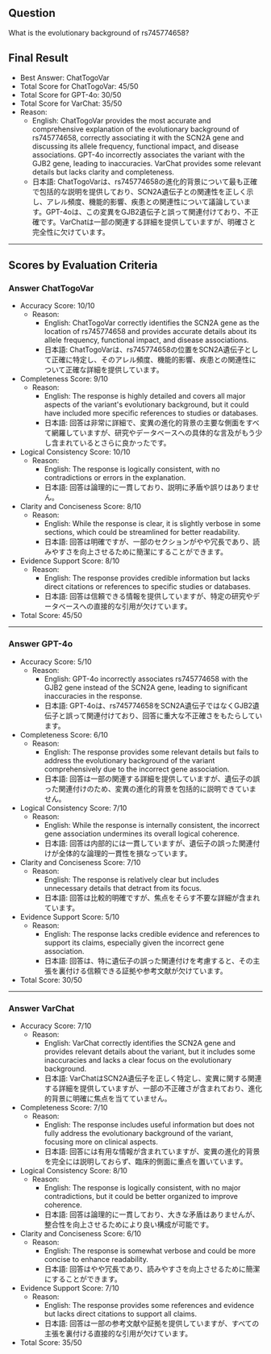 ## Question

What is the evolutionary background of rs745774658?

## Final Result

- Best Answer: ChatTogoVar
- Total Score for ChatTogoVar: 45/50
- Total Score for GPT-4o: 30/50
- Total Score for VarChat: 35/50
- Reason:
  - English: ChatTogoVar provides the most accurate and comprehensive explanation of the evolutionary background of rs745774658, correctly associating it with the SCN2A gene and discussing its allele frequency, functional impact, and disease associations. GPT-4o incorrectly associates the variant with the GJB2 gene, leading to inaccuracies. VarChat provides some relevant details but lacks clarity and completeness.
  - 日本語: ChatTogoVarは、rs745774658の進化的背景について最も正確で包括的な説明を提供しており、SCN2A遺伝子との関連性を正しく示し、アレル頻度、機能的影響、疾患との関連性について議論しています。GPT-4oは、この変異をGJB2遺伝子と誤って関連付けており、不正確です。VarChatは一部の関連する詳細を提供していますが、明確さと完全性に欠けています。

---

## Scores by Evaluation Criteria

### Answer ChatTogoVar
- Accuracy Score: 10/10
  - Reason: 
    - English: ChatTogoVar correctly identifies the SCN2A gene as the location of rs745774658 and provides accurate details about its allele frequency, functional impact, and disease associations.
    - 日本語: ChatTogoVarは、rs745774658の位置をSCN2A遺伝子として正確に特定し、そのアレル頻度、機能的影響、疾患との関連性について正確な詳細を提供しています。
- Completeness Score: 9/10
  - Reason: 
    - English: The response is highly detailed and covers all major aspects of the variant's evolutionary background, but it could have included more specific references to studies or databases.
    - 日本語: 回答は非常に詳細で、変異の進化的背景の主要な側面をすべて網羅していますが、研究やデータベースへの具体的な言及がもう少し含まれているとさらに良かったです。
- Logical Consistency Score: 10/10
  - Reason: 
    - English: The response is logically consistent, with no contradictions or errors in the explanation.
    - 日本語: 回答は論理的に一貫しており、説明に矛盾や誤りはありません。
- Clarity and Conciseness Score: 8/10
  - Reason: 
    - English: While the response is clear, it is slightly verbose in some sections, which could be streamlined for better readability.
    - 日本語: 回答は明確ですが、一部のセクションがやや冗長であり、読みやすさを向上させるために簡潔にすることができます。
- Evidence Support Score: 8/10
  - Reason: 
    - English: The response provides credible information but lacks direct citations or references to specific studies or databases.
    - 日本語: 回答は信頼できる情報を提供していますが、特定の研究やデータベースへの直接的な引用が欠けています。
- Total Score: 45/50

---

### Answer GPT-4o
- Accuracy Score: 5/10
  - Reason: 
    - English: GPT-4o incorrectly associates rs745774658 with the GJB2 gene instead of the SCN2A gene, leading to significant inaccuracies in the response.
    - 日本語: GPT-4oは、rs745774658をSCN2A遺伝子ではなくGJB2遺伝子と誤って関連付けており、回答に重大な不正確さをもたらしています。
- Completeness Score: 6/10
  - Reason: 
    - English: The response provides some relevant details but fails to address the evolutionary background of the variant comprehensively due to the incorrect gene association.
    - 日本語: 回答は一部の関連する詳細を提供していますが、遺伝子の誤った関連付けのため、変異の進化的背景を包括的に説明できていません。
- Logical Consistency Score: 7/10
  - Reason: 
    - English: While the response is internally consistent, the incorrect gene association undermines its overall logical coherence.
    - 日本語: 回答は内部的には一貫していますが、遺伝子の誤った関連付けが全体的な論理的一貫性を損なっています。
- Clarity and Conciseness Score: 7/10
  - Reason: 
    - English: The response is relatively clear but includes unnecessary details that detract from its focus.
    - 日本語: 回答は比較的明確ですが、焦点をそらす不要な詳細が含まれています。
- Evidence Support Score: 5/10
  - Reason: 
    - English: The response lacks credible evidence and references to support its claims, especially given the incorrect gene association.
    - 日本語: 回答は、特に遺伝子の誤った関連付けを考慮すると、その主張を裏付ける信頼できる証拠や参考文献が欠けています。
- Total Score: 30/50

---

### Answer VarChat
- Accuracy Score: 7/10
  - Reason: 
    - English: VarChat correctly identifies the SCN2A gene and provides relevant details about the variant, but it includes some inaccuracies and lacks a clear focus on the evolutionary background.
    - 日本語: VarChatはSCN2A遺伝子を正しく特定し、変異に関する関連する詳細を提供していますが、一部の不正確さが含まれており、進化的背景に明確に焦点を当てていません。
- Completeness Score: 7/10
  - Reason: 
    - English: The response includes useful information but does not fully address the evolutionary background of the variant, focusing more on clinical aspects.
    - 日本語: 回答には有用な情報が含まれていますが、変異の進化的背景を完全には説明しておらず、臨床的側面に重点を置いています。
- Logical Consistency Score: 8/10
  - Reason: 
    - English: The response is logically consistent, with no major contradictions, but it could be better organized to improve coherence.
    - 日本語: 回答は論理的に一貫しており、大きな矛盾はありませんが、整合性を向上させるためにより良い構成が可能です。
- Clarity and Conciseness Score: 6/10
  - Reason: 
    - English: The response is somewhat verbose and could be more concise to enhance readability.
    - 日本語: 回答はやや冗長であり、読みやすさを向上させるために簡潔にすることができます。
- Evidence Support Score: 7/10
  - Reason: 
    - English: The response provides some references and evidence but lacks direct citations to support all claims.
    - 日本語: 回答は一部の参考文献や証拠を提供していますが、すべての主張を裏付ける直接的な引用が欠けています。
- Total Score: 35/50
